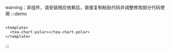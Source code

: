 warning：非组件，请安装相应依赖后，直接复制粘贴代码并调整修改部分代码使用
:::demo

```vue

<template>
  <tea-chart-polar></tea-chart-polar>
</template>

```

:::
